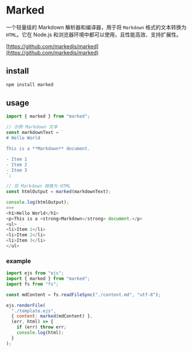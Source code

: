 # Marked

一个轻量级的 Markdown 解析器和编译器，用于将 `Markdown` 格式的文本转换为 `HTML`。它在 Node.js 和浏览器环境中都可以使用，且性能高效、支持扩展性。

[https://github.com/markedjs/marked](https://github.com/markedjs/marked)

## install

```bash
npm install marked
```

## usage

```js
import { marked } from "marked";

// 示例 Markdown 文本
const markdownText = `
# Hello World

This is a **Markdown** document.

- Item 1
- Item 2
- Item 3
`;

// 将 Markdown 转换为 HTML
const htmlOutput = marked(markdownText);

console.log(htmlOutput);
>>>
<h1>Hello World</h1>
<p>This is a <strong>Markdown</strong> document.</p>
<ul>
<li>Item 1</li>
<li>Item 2</li>
<li>Item 3</li>
</ul>
```

### example

```js
import ejs from "ejs";
import { marked } from "marked";
import fs from "fs";

const mdContent = fs.readFileSync("./content.md", "utf-8");

ejs.renderFile(
  "./template.ejs",
  { content: marked(mdContent) },
  (err, html) => {
    if (err) throw err;
    console.log(html);
  }
);
```
